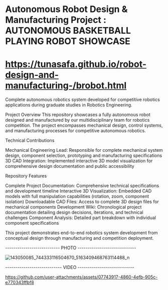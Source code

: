 #  Autonomous Robot Design & Manufacturing Project : AUTONOMOUS BASKETBALL PLAYING ROBOT SHOWCASE

# https://tunasafa.github.io/robot-design-and-manufacturing-/brobot.html

Complete autonomous robotics system developed for competitive robotics applications during graduate studies in Robotics Engineering.

Project Overview
This repository showcases a fully autonomous robot designed and manufactured by our multidisciplinary team for robotics competition. The project encompasses mechanical design, control systems, and manufacturing processes for competitive autonomous robotics.

Technical Contributions

Mechanical Engineering Lead: Responsible for complete mechanical system design, component selection, prototyping and manufacturing specifications
3D CAD Integration: Implemented interactive 3D model visualization for comprehensive design documentation and public accessibility

Repository Features

Complete Project Documentation: Comprehensive technical specifications and development timeline
Interactive 3D Visualization: Embedded CAD models with full manipulation capabilities (rotation, zoom, component isolation)
Downloadable CAD Files: Access to complete 3D design files for mechanical components
Development Wiki: Chronological project documentation detailing design decisions, iterations, and technical challenges
Component Analysis: Detailed part breakdown with individual component specifications

This project demonstrates end-to-end robotics system development from conceptual design through manufacturing and competition deployment.

--------------------------- PHOTO -----------------------------

![143050085_744333116504670_5163409468763114488_n](https://github.com/user-attachments/assets/375321a6-3b9a-4f6e-b0c4-38ce0e5954c3)

---------------------------- VIDEO ----------------------------

https://github.com/user-attachments/assets/07743917-4860-4efb-905c-e770343ffbf8
